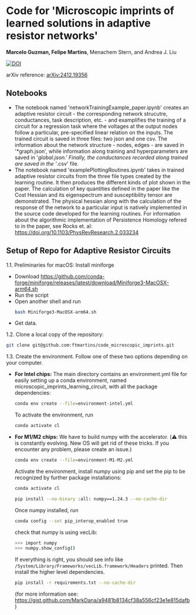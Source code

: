 # Code for 'Microscopic imprints of learned solutions in adaptive resistor networks'
**Marcelo Guzman, Felipe Martins**, Menachem Stern, and Andrea J. Liu

[![DOI](https://zenodo.org/badge/DOI/10.5281/zenodo.14680897.svg)](https://doi.org/10.5281/zenodo.14680897)

arXiv reference: [arXiv:2412.19356](https://arxiv.org/abs/2412.19356)

## Notebooks
   - The notebook named 'networkTrainingExample_paper.ipynb' creates an adaptive resistor circuit - the corresponding network strucutre, conductances, task description, etc. - and examplifies the training of a circuit for a regression task where the voltages at the output nodes follow a particular, pre-specified linear relation on the inputs. The trained circuit is saved in three files: two json and one csv. The information about the network structure - nodes, edges - are saved in '*graph.json', while information along training and hyperparameters are saved in '*global.json.' Finally, the conductances recorded along trained are saved in the '*.csv' file.
   - The notebook named 'examplePlottingRoutines.ipynb' takes in trained adaptive resistor circuits from the three file types created by the learning routine. It then produces the different kinds of plot shown in the paper. The calculation of key quantities defined in the paper like the Cost Hessian and its eigenspectrum and susceptibility tensor are demonstrated. The physical hessian along with the calculation of the response of the network to a particular input is natively implemented in the source code developed for the learning routines. For information about the algorithmic implementation of Persistence Homology refered to in the paper, see Rocks et. al: https://doi.org/10.1103/PhysRevResearch.2.033234


## Setup of Repo for Adaptive Resistor Circuits

1.1. Preliminaries for macOS: Install miniforge
   - Download https://github.com/conda-forge/miniforge/releases/latest/download/Miniforge3-MacOSX-arm64.sh
   - Run the script
   - Open another shell and run
     ```bash
     bash Miniforge3-MacOSX-arm64.sh
     ```
   - Get data.
   
1.2. Clone a local copy of the repository:

```bash
git clone git@github.com:ftmartins/code_microscopic_imprints.git
```

1.3. Create the environment. Follow one of these two options depending on your computer.
   - **For Intel chips:** The main directory contains an environment.yml file for easily setting up a conda environment, named microscopic_imprints_learning_circuit, with all the package dependencies:
     ```bash
     conda env create --file=environment-intel.yml
     ```
     To activate the environment, run
     ```bash
     conda activate cl
     ```
   - **For M1/M2 chips:** We have to build numpy with the accelerator. (:warning: this is constantly evolving. New OS will get rid of these tricks. If you encounter any problem, please create an issue.)
     ```bash
     conda env create --file=environment-M1-M2.yml
     ```
     Activate the environment, install numpy using pip and set the pip to be recognized by further package installations:
     ```bash
     conda activate cl
     ```
     ```bash
     pip install --no-binary :all: numpy==1.24.3 --no-cache-dir
     ```
     Once numpy installed, run
     ```bash
     conda config --set pip_interop_enabled true
     ```

     check that numpy is using vecLib:
     ```bash
     >>> import numpy
     >>> numpy.show_config()
     ```
     If everything is right, you should see info like ```/System/Library/Frameworks/vecLib.framework/Headers``` printed.
     Then install the higher level dependencies.
     ```bash
     pip install -r requirements.txt --no-cache-dir
     ```

     (for more information see: https://gist.github.com/MarkDana/a9481b8134cf38a556cf23e1e815dafb)
